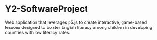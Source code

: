 # Y2-SoftwareProject
Web application that leverages p5.js to create interactive, game-based lessons designed to bolster English literacy among children in developing countries with low literacy rates.
